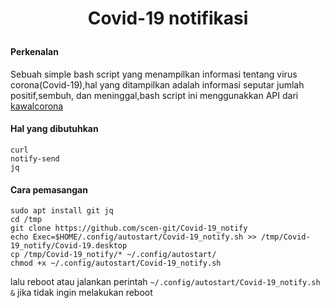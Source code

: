 # <p align="center"> <b> Covid-19 notifikasi  </b> </p>  

#### Perkenalan
Sebuah simple bash script yang menampilkan informasi tentang virus corona(Covid-19),hal yang ditampilkan adalah informasi seputar jumlah positif,sembuh, dan meninggal,bash script ini menggunakkan API dari [kawalcorona](https://api.kawalcorona.com)  

#### Hal yang dibutuhkan
```
curl
notify-send
jq
```

#### Cara pemasangan
```
sudo apt install git jq 
cd /tmp
git clone https://github.com/scen-git/Covid-19_notify
echo Exec=$HOME/.config/autostart/Covid-19_notify.sh >> /tmp/Covid-19_notify/Covid-19.desktop
cp /tmp/Covid-19_notify/* ~/.config/autostart/
chmod +x ~/.config/autostart/Covid-19_notify.sh
```
lalu reboot atau jalankan perintah ```~/.config/autostart/Covid-19_notify.sh &``` jika tidak ingin melakukan reboot
